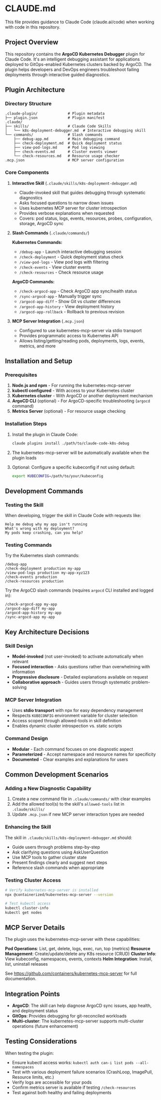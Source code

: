 # CLAUDE.md

This file provides guidance to Claude Code (claude.ai/code) when working with code in this repository.

## Project Overview

This repository contains the **ArgoCD Kubernetes Debugger** plugin for Claude Code. It's an intelligent debugging assistant for applications deployed to GitOps-enabled Kubernetes clusters backed by ArgoCD. The plugin helps developers and DevOps engineers troubleshoot failing deployments through interactive guided diagnostics.

## Plugin Architecture

### Directory Structure

```
.claude-plugin/              # Plugin metadata
├── plugin.json              # Plugin manifest
.claude/
├── skills/                  # Claude Code Skills
│   └── k8s-deployment-debugger.md  # Interactive debugging skill
└── commands/                # Slash commands
    ├── debug-app.md         # Main debugging command
    ├── check-deployment.md  # Quick deployment status
    ├── view-pod-logs.md     # Pod log viewing
    ├── check-events.md      # Cluster events viewer
    └── check-resources.md   # Resource usage checker
.mcp.json                    # MCP server configuration
```

### Core Components

1. **Interactive Skill** (`.claude/skills/k8s-deployment-debugger.md`)
   - Claude-invoked skill that guides debugging through systematic diagnostics
   - Asks focused questions to narrow down issues
   - Uses kubernetes MCP server for cluster introspection
   - Provides verbose explanations when requested
   - Covers: pod status, logs, events, resources, probes, configuration, storage, ArgoCD sync

2. **Slash Commands** (`.claude/commands/`)

   **Kubernetes Commands:**
   - `/debug-app` - Launch interactive debugging session
   - `/check-deployment` - Quick deployment status check
   - `/view-pod-logs` - View pod logs with filtering
   - `/check-events` - View cluster events
   - `/check-resources` - Check resource usage

   **ArgoCD Commands:**
   - `/check-argocd-app` - Check ArgoCD app sync/health status
   - `/sync-argocd-app` - Manually trigger sync
   - `/argocd-app-diff` - Show Git vs cluster differences
   - `/argocd-app-history` - View deployment history
   - `/argocd-app-rollback` - Rollback to previous revision

3. **MCP Server Integration** (`.mcp.json`)
   - Configured to use kubernetes-mcp-server via stdio transport
   - Provides programmatic access to Kubernetes API
   - Allows listing/getting/reading pods, deployments, logs, events, metrics, and more

## Installation and Setup

### Prerequisites

1. **Node.js and npm** - For running the kubernetes-mcp-server
2. **kubectl configured** - With access to your Kubernetes cluster
3. **Kubernetes cluster** - With ArgoCD or another deployment mechanism
4. **ArgoCD CLI** (optional) - For ArgoCD-specific troubleshooting (`argocd` command)
5. **Metrics Server** (optional) - For resource usage checking

### Installation Steps

1. Install the plugin in Claude Code:
   ```bash
   claude plugins install ./path/to/claude-code-k8s-debug
   ```

2. The kubernetes-mcp-server will be automatically available when the plugin loads

3. Optional: Configure a specific kubeconfig if not using default:
   ```bash
   export KUBECONFIG=/path/to/your/kubeconfig
   ```

## Development Commands

### Testing the Skill

When developing, trigger the skill in Claude Code with requests like:
```
Help me debug why my app isn't running
What's wrong with my deployment?
My pods keep crashing, can you help?
```

### Testing Commands

Try the Kubernetes slash commands:
```
/debug-app
/check-deployment production my-app
/view-pod-logs production my-app-xyz123
/check-events production
/check-resources production
```

Try the ArgoCD slash commands (requires `argocd` CLI installed and logged in):
```
/check-argocd-app my-app
/argocd-app-diff my-app
/argocd-app-history my-app
/sync-argocd-app my-app
```

## Key Architecture Decisions

### Skill Design
- **Model-invoked** (not user-invoked) to activate automatically when relevant
- **Focused interaction** - Asks questions rather than overwhelming with information
- **Progressive disclosure** - Detailed explanations available on request
- **Collaborative approach** - Guides users through systematic problem-solving

### MCP Server Integration
- Uses **stdio transport** with npx for easy dependency management
- Respects `KUBECONFIG` environment variable for cluster selection
- Access scoped through allowed-tools in skill definition
- Enables dynamic cluster introspection vs. static scripts

### Command Design
- **Modular** - Each command focuses on one diagnostic aspect
- **Parameterized** - Accept namespace and resource names for specificity
- **Documented** - Clear examples and explanations for users

## Common Development Scenarios

### Adding a New Diagnostic Capability

1. Create a new command file in `.claude/commands/` with clear examples
2. Add the allowed tool(s) to the skill's `allowed-tools` list in `.claude/skills/`
3. Update `.mcp.json` if new MCP server interaction types are needed

### Enhancing the Skill

The skill in `.claude/skills/k8s-deployment-debugger.md` should:
- Guide users through problems step-by-step
- Ask clarifying questions using AskUserQuestion
- Use MCP tools to gather cluster state
- Present findings clearly and suggest next steps
- Reference slash commands when appropriate

### Testing Cluster Access

```bash
# Verify kubernetes-mcp-server is installed
npx @containerized/kubernetes-mcp-server --version

# Test kubectl access
kubectl cluster-info
kubectl get nodes
```

## MCP Server Details

The plugin uses the kubernetes-mcp-server with these capabilities:

**Pod Operations**: List, get, delete, logs, exec, run, top (metrics)
**Resource Management**: Create/update/delete any K8s resource (CRUD)
**Cluster Info**: View kubeconfig, namespaces, events, contexts
**Helm Integration**: Install, list, uninstall releases

See https://github.com/containers/kubernetes-mcp-server for full documentation.

## Integration Points

- **ArgoCD**: The skill can help diagnose ArgoCD sync issues, app health, and deployment status
- **GitOps**: Provides debugging for git-reconciled workloads
- **Multi-cluster**: The kubernetes-mcp-server supports multi-cluster operations (future enhancement)

## Testing Considerations

When testing the plugin:
- Ensure kubectl access works: `kubectl auth can-i list pods --all-namespaces`
- Test with various deployment failure scenarios (CrashLoop, ImagePull, Resource limits, etc.)
- Verify logs are accessible for your pods
- Confirm metrics server is available if testing `/check-resources`
- Test against both healthy and failing deployments
